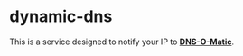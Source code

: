 # dynamic-dns
This is a service designed to notify your IP to [**DNS-O-Matic**](https://www.dnsomatic.com/).
